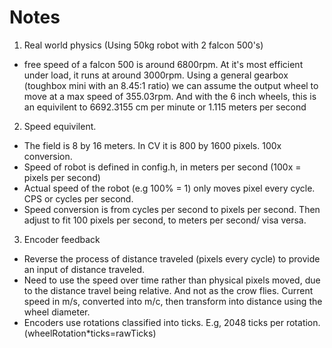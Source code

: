 # Notes

1. Real world physics (Using 50kg robot with 2 falcon 500's)
- free speed of a falcon 500 is around 6800rpm. At it's most efficient under load, it runs at around 3000rpm. Using a general gearbox (toughbox mini with an 8.45:1 ratio) we can assume the output wheel to move at a max speed of 355.03rpm. And with the 6 inch wheels, this is an equivilent to 6692.3155 cm per minute or 1.115 meters per second

2. Speed equivilent.

- The field is 8 by 16 meters. In CV it is 800 by 1600 pixels. 100x conversion.
- Speed of robot is defined in config.h, in meters per second (100x = pixels per second)
- Actual speed of the robot (e.g 100% = 1) only moves pixel every cycle. CPS or cycles per second.
- Speed conversion is from cycles per second to pixels per second. Then adjust to fit 100 pixels per second, to meters per second/ visa versa.

3. Encoder feedback

- Reverse the process of distance traveled (pixels every cycle) to provide an input of distance traveled.
- Need to use the speed over time rather than physical pixels moved, due to the distance travel being relative. And not as the crow flies. Current speed in m/s, converted into m/c, then transform into distance using the wheel diameter.
- Encoders use rotations classified into ticks. E.g, 2048 ticks per rotation. (wheelRotation*ticks=rawTicks)